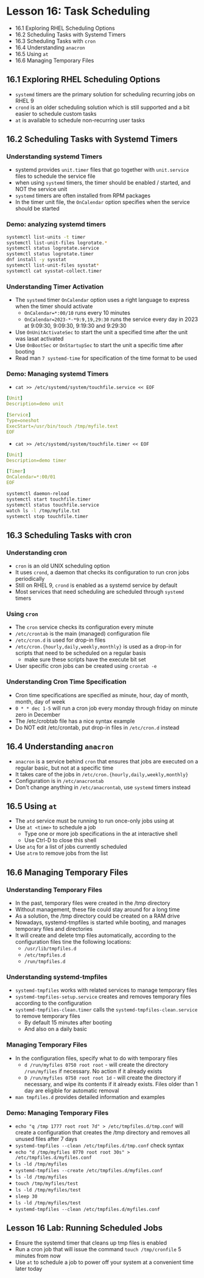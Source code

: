 # Lesson 16: Task Scheduling
- 16.1 Exploring RHEL Scheduling Options
- 16.2 Scheduling Tasks with Systemd Timers
- 16.3 Scheduling Tasks with `cron`
- 16.4 Understanding `anacron`
- 16.5 Using `at`
- 16.6 Managing Temporary Files

## 16.1 Exploring RHEL Scheduling Options
- `systemd` timers are the primary solution for scheduling recurring jobs on RHEL 9
- `crond` is an older scheduling solution which is still supported and a bit easier to schedule custom tasks
- `at` is available to schedule non-recurring user tasks

## 16.2 Scheduling Tasks with Systemd Timers

### Understanding systemd Timers
- systemd provides `unit.timer` files that go together with `unit.service` files to schedule the service file
- when using `systemd` timers, the timer should be enabled / started, and NOT the service unit
- `systemd` timers are often installed from RPM packages
- In the timer unit file, the `OnCalendar` option specifies when the service should be started

### Demo: analyzing systemd timers
```bash
systemctl list-units -t timer
systemctl list-unit-files logrotate.*
systemctl status logrotate.service
systemctl status logrotate.timer
dnf install -y sysstat
systemctl list-unit-files sysstat*
systemctl cat sysstat-collect.timer
```
### Understanding Timer Activation
- The `systemd` timer `OnCalendar` option uses a right language to express when the timer should activate
    - `OnCalendar=*:00/10` runs every 10 minutes
    - `OnCalendar=2023-*-*9:9,19,29:30` runs the service every day in 2023 at 9:09:30, 9:09:30, 9:19:30 and 9:29:30
- Use `OnUnitActivateSec` to start the unit a specified time after the unit was lasat activated
- Use `OnBootSec` or `OnStartupSec` to start the unit a specific time after booting
- Read man `7 systemd-time` for specification of the time format to be used

### Demo: Managing systemd Timers
- `cat >> /etc/systemd/system/touchfile.service << EOF`
```yaml
[Unit]
Description=demo unit

[Service]
Type=oneshot
ExecStart=/usr/bin/touch /tmp/myfile.text
EOF
```
- `cat >> /etc/systemd/system/touchfile.timer << EOF`
```yaml
[Unit]
Description=demo timer

[Timer]
OnCalendar=*:00/01
EOF
```

```bash
systemctl daemon-reload
systemctl start touchfile.timer
systemctl status touchfile.service
watch ls -l /tmp/myfile.txt
systemctl stop touchfile.timer
```

## 16.3 Scheduling Tasks with cron

### Understanding cron
- `cron` is an old UNIX scheduling option
- It uses `crond`, a daemon that checks its configuration to run cron jobs periodically
- Still on RHEL 9, `crond` is enabled as a systemd service by default
- Most services that need scheduling are scheduled through `systemd` timers


### Using `cron`
- The `cron` service checks its configuration every minute
- `/etc/crontab` is the main (managed) configuration file
- `/etc/cron.d` is used for drop-in files
- `/etc/cron.{hourly,daily,weekly,monthly}` is used as a drop-in for scripts that need to be scheduled on a regular basis
    - make sure these scripts have the execute bit set
- User specific cron jobs can be created using `crontab -e`

### Understanding Cron Time Specification
- Cron time specifications are specified as minute, hour, day of month, month, day of week
- `0 * * dec 1-5` will run a cron job every monday through friday on minute zero in December
- The /etc/crobtab file has a nice syntax example
- Do NOT edit /etc/crontab, put drop-in files in `/etc/cron.d` instead

## 16.4 Understanding `anacron`
- `anacron` is a service behind `cron` that ensures that jobs are executed on a regular basic, but not at a specific time
- It takes care of the jobs in `/etc/cron.{hourly,daily,weekly,monthly}`
- Configuration is in `/etc/anacrontab`
- Don't change anything in `/etc/anacrontab`, use `systemd` timers instead

## 16.5 Using `at`
- The `atd` service must be running to run once-only jobs using at
- Use `at <time>` to schedule a job
    - Type one or more job specifications in the at interactive shell
    - Use Ctrl-D to close this shell
- Use `atq` for a list of jobs currently scheduled
- Use `atrm` to remove jobs from the list

## 16.6 Managing Temporary Files
### Understanding Temporary Files
- In the past, temporary files were created in the /tmp directory
- Without management, these file could stay around for a long time
- As a solution, the /tmp directory could be created on a RAM drive
- Nowadays, systemd-tmpfiles is started while booting, and manages temporary files and directories
- It will create and delete tmp files automatically, according to the configuration files tine the following locations:
    - `/usr/lib/tmpfiles.d`
    - `/etc/tmpfiles.d`
    - `/run/tmpfiles.d`

### Understanding systemd-tmpfiles
- `systemd-tmpfiles` works with related services to manage temporary files
- `systemd-tmpfiles-setup.service` creates and removes temporary files according to the configuration
- `systemd-tmpfiles-clean.timer` calls the `systemd-tmpfiles-clean.service` to remove temporary files
    - By default 15 minutes after booting
    - And also on a daily basic

### Managing Temporary Files
- In the configuration files, specify what to do with temporary files
    - `d /run/myfiles 0750 root root` - will create the directory `/run/myfiles` if necessary. No action if it already exists
    - `D /run/myfiles 0750 root root 1d` - will create the directory if necessary, and wipe its contents if it already exists. Files older than 1 day are eligible for automatic removal
- `man tmpfiles.d` provides detailed information and examples

### Demo: Managing Temporary Files
- `echo "q /tmp 1777 root root 7d" > /etc/tmpfiles.d/tmp.conf` will create a configuration that creates the /tmp directory and removes all unused files after 7 days
- `systemd-tmpfiles --clean /etc/tmpfiles.d/tmp.conf` check syntax
- `echo "d /tmp/myfiles 0770 root root 30s" > /etc/tmpfiles.d/myfiles.conf`
- `ls -ld /tmp/myfiles`
- `systemd-tmpfiles --create /etc/tmpfiles.d/myfiles.conf`
- `ls -ld /tmp/myfiles`
- `touch /tmp/myfiles/test`
- `ls -ld /tmp/myfiles/test`
- `sleep 30`
- `ls -ld /tmp/myfiles/test`
- `systemd-tmpfiles --clean /etc/tmpfiles.d/myfiles.conf`

## Lesson 16 Lab: Running Scheduled Jobs
- Ensure the systemd timer that cleans up tmp files is enabled
- Run a cron job that will issue the command `touch /tmp/cronfile` 5 minutes from now
- Use `at` to schedule a job to power off your system at a convenient time later today
